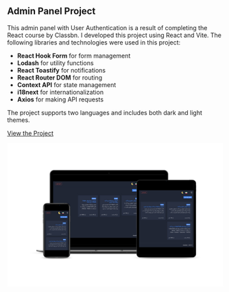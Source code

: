 ## Admin Panel Project

This admin panel with User Authentication is a result of completing the React course by Classbn. I developed this project using React and Vite. The following libraries and technologies were used in this project:

- **React Hook Form** for form management
- **Lodash** for utility functions
- **React Toastify** for notifications
- **React Router DOM** for routing
- **Context API** for state management
- **i18next** for internationalization
- **Axios** for making API requests

The project supports two languages and includes both dark and light themes.

[View the Project](https://parvin-noori.github.io/admin-dashboard/#/login)

![demo](https://github.com/parvin-noori/admin-dashboard/blob/master/src/assets/images/screenShots/smartmockups_adminDashboard.jpg)
